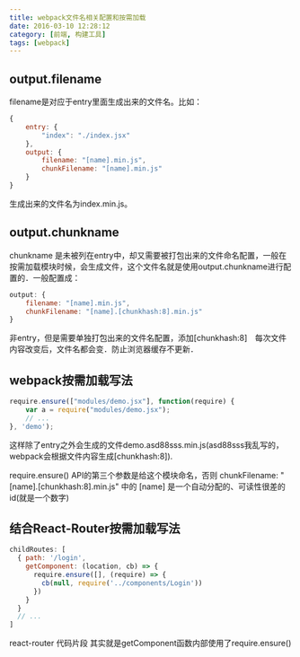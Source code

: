 ```yaml
---
title: webpack文件名相关配置和按需加载
date: 2016-03-10 12:28:12
category: [前端, 构建工具]
tags: [webpack]
---
```

## output.filename
filename是对应于entry里面生成出来的文件名。比如：
```javascript
{
    entry: {
        "index": "./index.jsx"
    },
    output: {
        filename: "[name].min.js",
        chunkFilename: "[name].min.js"
    }
}
```
生成出来的文件名为index.min.js。
## output.chunkname
chunkname 是未被列在entry中，却又需要被打包出来的文件命名配置，一般在按需加载模块时候，会生成文件，这个文件名就是使用output.chunkname进行配置的．一般配置成：
```javascript
output: {
    filename: "[name].min.js",
    chunkFilename: "[name].[chunkhash:8].min.js"
}
```
非entry，但是需要单独打包出来的文件名配置，添加[chunkhash:8]　每次文件内容改变后，文件名都会变．防止浏览器缓存不更新．

## webpack按需加载写法
```javascript
require.ensure(["modules/demo.jsx"], function(require) {
    var a = require("modules/demo.jsx");
    // ...
}, 'demo');
```
这样除了entry之外会生成的文件demo.asd88sss.min.js(asd88sss我乱写的，webpack会根据文件内容生成[chunkhash:8]).

require.ensure() API的第三个参数是给这个模块命名，否则 chunkFilename: "[name].[chunkhash:8].min.js" 中的 [name] 是一个自动分配的、可读性很差的id(就是一个数字)

## 结合React-Router按需加载写法

```javascript
childRoutes: [
  { path: '/login',
    getComponent: (location, cb) => {
      require.ensure([], (require) => {
        cb(null, require('../components/Login'))
      })
    }
  }
  // ...
]
```
react-router 代码片段 其实就是getComponent函数内部使用了require.ensure()
